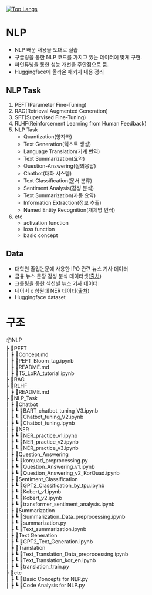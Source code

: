 [![Top Langs](https://github-readme-stats.vercel.app/api/top-langs/?username=ssolllll)](https://github.com/anuraghazra/github-readme-stats)

# NLP

- NLP 배운 내용을 토대로 실습
- 구글링을 통한 NLP 코드를 가지고 있는 데이터에 맞게 구현.
- 파인튜닝을 통한 성능 개선을 주안점으로 둠.
- Huggingface에 올라온 패키지 내용 정리

## NLP Task

1. PEFT(Parameter Fine-Tuning)
2. RAG(Retrieval Augmented Generation)
3. SFT(Supervised Fine-Tuning)
4. RLHF(Reinforcement Learning from Human Feedback)
5. NLP Task
    - Quantization(양자화)
    - Text Generation(텍스트 생성)
    - Language Translation(기계 번역)
    - Text Summarization(요약)
    - Question-Answering(질의응답)
    - Chatbot(대화 시스템)
    - Text Classification(문서 분류)
    - Sentiment Analysis(감성 분석)
    - Text Summarization(자동 요약)
    - Information Extraction(정보 추출)
    - Named Entity Recognition(개체명 인식)
6. etc
    - activation function
    - loss function
    - basic concept 

## Data

- 대학원 졸업논문에 사용한 IPO 관련 뉴스 기사 데이터
- 금융 뉴스 문장 감성 분석 데이터셋([출처](https://github.com/ukairia777/finance_sentiment_corpus))
- 크롤링을 통한 섹션별 뉴스 기사 데이터
- 네이버 x 창원대 NER 데이터([출처](https://ko-nlp.github.io/Korpora/ko-docs/corpuslist/naver_changwon_ner.html))
- Huggingface dataset


# 구조
📦NLP <br>
 ┣ 📂PEFT <br>
 ┃  ┣ 📜Concept.md <br>
 ┃  ┣ 📜PEFT_Bloom_tag.ipynb <br>
 ┃  ┣ 📜README.md <br>
 ┃  ┣ 📜T5_LoRA_tutorial.ipynb <br>
 ┣ 📂RAG <br>
 ┣ 📂RLHF <br>
 ┃  ┣ 📜README.md <br>
 ┣ 📂NLP_Task <br>
 ┃  ┣  📂Chatbot <br>
 ┃  ┣  ┗ 📜BART_chatbot_tuning_V3.ipynb <br>
 ┃  ┣  ┗ 📜Chatbot_tuning_V2.ipynb <br>
 ┃  ┣  ┗ 📜Chatbot_tuning.ipynb <br>
 ┃  ┣  📂NER <br>
 ┃  ┣  ┗ 📜NER_practice_v1.ipynb <br>
 ┃  ┣  ┗ 📜NER_practice_v2.ipynb <br>
 ┃  ┣  ┗ 📜NER_practice_v3.ipynb <br>
 ┃  ┣  📂Question_Answering <br>
 ┃  ┣  ┗ 📜korquad_preprocessing.py <br>
 ┃  ┣  ┗ 📜Question_Answering_v1.ipynb <br>
 ┃  ┣  ┗ 📜Question_Answering_v2_KorQuad.ipynb <br>
 ┃  ┣  📂Sentiment_Classification <br>
 ┃  ┣  ┗ 📜GPT2_Classification_by_tpu.ipynb <br>
 ┃  ┣  ┗ 📜Kobert_v1.ipynb <br>
 ┃  ┣  ┗ 📜Kobert_v2.ipynb <br>
 ┃  ┣  ┗ 📜transformer_sentiment_analysis.ipynb <br>
 ┃  ┣  📂Summarization <br>
 ┃  ┣  ┗ 📜Summarization_Data_preprocessing.ipynb <br>
 ┃  ┣  ┗ 📜summarization.py <br>
 ┃  ┣  ┗ 📜Text_summarization.ipynb <br>
 ┃  ┣ 📂Text Generation <br>
 ┃  ┣  ┗ 📜GPT2_Text_Generation.ipynb <br>
 ┃  ┣ 📂Translation <br>
 ┃  ┣  ┗ 📜Text_Translation_Data_preprocessing.ipynb <br>
 ┃  ┣  ┗ 📜Text_Translation_kor_en.ipynb <br>
 ┃  ┣  ┗ 📜translation_train.py <br>
 ┣ 📂etc  <br>
 ┃  ┣  ┗ 📜Basic Concepts for NLP.py <br>
 ┃  ┣  ┗ 📜Code Analysis for NLP.py <br>